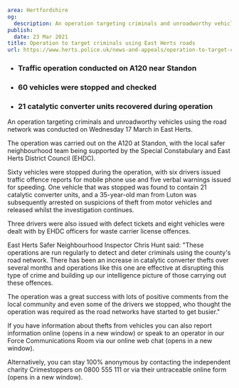 ```yaml
area: Hertfordshire
og:
  description: An operation targeting criminals and unroadworthy vehicles using the road network was conducted on Wednesday 17 March in East Herts.
publish:
  date: 23 Mar 2021
title: Operation to target criminals using East Herts roads
url: https://www.herts.police.uk/news-and-appeals/operation-to-target-criminals-using-east-herts-roads-1330
```

* ### Traffic operation conducted on A120 near Standon

 * ### 60 vehicles were stopped and checked

 * ### 21 catalytic converter units recovered during operation

An operation targeting criminals and unroadworthy vehicles using the road network was conducted on Wednesday 17 March in East Herts.

The operation was carried out on the A120 at Standon, with the local safer neighbourhood team being supported by the Special Constabulary and East Herts District Council (EHDC).

Sixty vehicles were stopped during the operation, with six drivers issued traffic offence reports for mobile phone use and five verbal warnings issued for speeding. One vehicle that was stopped was found to contain 21 catalytic converter units, and a 35-year-old man from Luton was subsequently arrested on suspicions of theft from motor vehicles and released whilst the investigation continues.

Three drivers were also issued with defect tickets and eight vehicles were dealt with by EHDC officers for waste carrier license offences.

East Herts Safer Neighbourhood Inspector Chris Hunt said: "These operations are run regularly to detect and deter criminals using the county's road network. There has been an increase in catalytic converter thefts over several months and operations like this one are effective at disrupting this type of crime and building up our intelligence picture of those carrying out these offences.

The operation was a great success with lots of positive comments from the local community and even some of the drivers we stopped, who thought the operation was required as the road networks have started to get busier."

If you have information about thefts from vehicles you can also report information online (opens in a new window) or speak to an operator in our Force Communications Room via our online web chat (opens in a new window).

Alternatively, you can stay 100% anonymous by contacting the independent charity Crimestoppers on 0800 555 111 or via their untraceable online form (opens in a new window).
